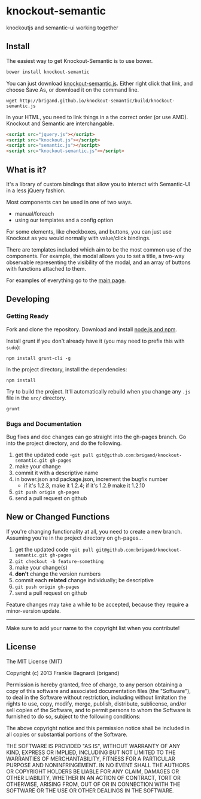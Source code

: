 knockout-semantic
=================

knockoutjs and semantic-ui working together

## Install

The easiest way to get Knockout-Semantic is to use bower.

```bash
bower install knockout-semantic
```

You can just download [knockout-semantic.js](http://brigand.github.io/knockout-semantic/build/knockout-semantic.js).
Either right click that link, and choose Save As, or download it on the command line.

    wget http://brigand.github.io/knockout-semantic/build/knockout-semantic.js

In your HTML, you need to link things in a the correct order (or use AMD).  Knockout
and Semantic are interchangable.

```html
<script src="jquery.js"></script>
<script src="knockout.js"></script>
<script src="semantic.js"></script>
<script src="knockout-semantic.js"></script>
```

## What is it?

It's a library of custom bindings that allow you to interact with Semantic-UI in a less
jQuery fashion.

Most components can be used in one of two ways.

 - manual/foreach
 - using our templates and a config option

For some elements, like checkboxes, and buttons, you can just use Knockout as you would normally
with value/click bindings.

There are templates included which aim to be the most common use of the components.  For example,
the modal allows you to set a title, a two-way observable representing the visibility
of the modal, and an array of buttons with functions attached to them.

For examples of everything go to the [main page](http://brigand.github.io/knockout-semantic/).

## Developing

### Getting Ready

Fork and clone the repository.  Download and install [node.js and npm](http://nodejs.org/download/).

Install grunt if you don't already have it (you may need to prefix this with `sudo`):

    npm install grunt-cli -g

In the project directory, install the dependencies:

    npm install

Try to build the project.  It'll automatically rebuild when you change any `.js` file in
the `src/` directory.

    grunt

### Bugs and Documentation

Bug fixes and doc changes can go straight into the gh-pages branch.
Go into the project directory, and do the following.

1. get the updated code
    -`git pull git@github.com:brigand/knockout-semantic.git gh-pages`
1. make your change
1. commit it with a descriptive name
1. in bower.json and package.json, increment the bugfix number
   - if it's 1.2.3, make it 1.2.4; if it's 1.2.9 make it 1.2.10
1. `git push origin gh-pages`
1. send a pull request on github

## New or Changed Functions

If you're changing functionality at all, you need to create a new branch.  Assuming you're
in the project directory on gh-pages...

1. get the updated code
    -`git pull git@github.com:brigand/knockout-semantic.git gh-pages`
1. `git checkout -b feature-something`
1. make your change(s)
1. **don't** change the version numbers
1. commit each **related** change individually; be descriptive
1. `git push origin gh-pages`
1. send a pull request on github

Feature changes may take a while to be accepted, because they require a minor-version
update.

---

Make sure to add your name to the copyright list when you contribute!

## License

The MIT License (MIT)

Copyright (c) 2013 Frankie Bagnardi (brigand)

Permission is hereby granted, free of charge, to any person obtaining a copy
of this software and associated documentation files (the "Software"), to deal
in the Software without restriction, including without limitation the rights
to use, copy, modify, merge, publish, distribute, sublicense, and/or sell
copies of the Software, and to permit persons to whom the Software is
furnished to do so, subject to the following conditions:

The above copyright notice and this permission notice shall be included in
all copies or substantial portions of the Software.

THE SOFTWARE IS PROVIDED "AS IS", WITHOUT WARRANTY OF ANY KIND, EXPRESS OR
IMPLIED, INCLUDING BUT NOT LIMITED TO THE WARRANTIES OF MERCHANTABILITY,
FITNESS FOR A PARTICULAR PURPOSE AND NONINFRINGEMENT. IN NO EVENT SHALL THE
AUTHORS OR COPYRIGHT HOLDERS BE LIABLE FOR ANY CLAIM, DAMAGES OR OTHER
LIABILITY, WHETHER IN AN ACTION OF CONTRACT, TORT OR OTHERWISE, ARISING FROM,
OUT OF OR IN CONNECTION WITH THE SOFTWARE OR THE USE OR OTHER DEALINGS IN
THE SOFTWARE.
